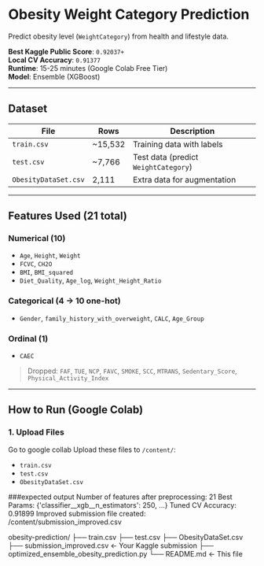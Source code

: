 # Obesity Weight Category Prediction

Predict obesity level (`WeightCategory`) from health and lifestyle data.

**Best Kaggle Public Score**: `0.92037+`  
**Local CV Accuracy**: `0.91377`  
**Runtime**: 15-25 minutes (Google Colab Free Tier)  
**Model**: Ensemble (XGBoost)

---

## Dataset

| File | Rows | Description |
|------|------|-----------|
| `train.csv` | ~15,532 | Training data with labels |
| `test.csv` | ~7,766 | Test data (predict `WeightCategory`) |
| `ObesityDataSet.csv` | 2,111 | Extra data for augmentation |

---

## Features Used (21 total)

### Numerical (10)
- `Age`, `Height`, `Weight`  
- `FCVC`, `CH2O`  
- `BMI`, `BMI_squared`  
- `Diet_Quality`, `Age_log`, `Weight_Height_Ratio`

### Categorical (4 → 10 one-hot)
- `Gender`, `family_history_with_overweight`, `CALC`, `Age_Group`

### Ordinal (1)
- `CAEC`

> Dropped: `FAF`, `TUE`, `NCP`, `FAVC`, `SMOKE`, `SCC`, `MTRANS`, `Sedentary_Score`, `Physical_Activity_Index`

---

## How to Run (Google Colab)

### 1. Upload Files
Go to google collab
Upload these files to `/content/`:
- `train.csv`
- `test.csv`
- `ObesityDataSet.csv`

###expected output
Number of features after preprocessing: 21
Best Params: {'classifier__xgb__n_estimators': 250, ...}
Tuned CV Accuracy: 0.91899
Improved submission file created: /content/submission_improved.csv



obesity-prediction/
├── train.csv
├── test.csv
├── ObesityDataSet.csv
├── submission_improved.csv     ← Your Kaggle submission
├── optimized_ensemble_obesity_prediction.py
└── README.md                   ← This file

